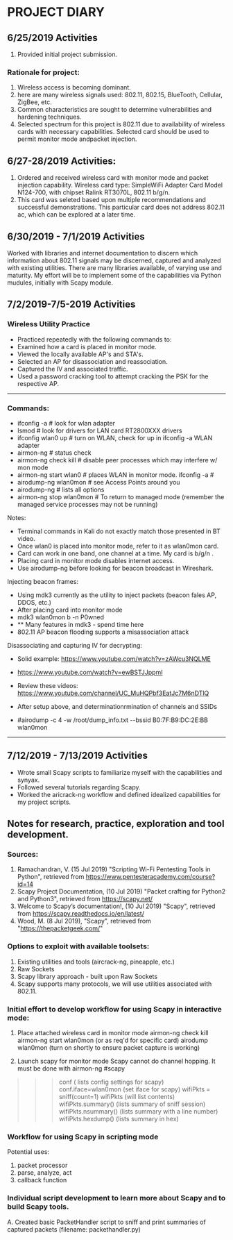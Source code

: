 # PROJECT DIARY

## 6/25/2019 Activities
1. Provided initial project submission.

### Rationale for project:

1. Wireless access is becoming dominant.
2. here are many wireless signals used: 802.11, 802.15, BlueTooth, Cellular, ZigBee, etc.
3. Common characteristics are sought to determine vulnerabilities and hardening techniques.
4. Selected spectrum for this project is 802.11 due to availability of wireless cards with necessary capabilities. Selected card should be used to permit monitor mode andpacket injection.

## 6/27-28/2019 Activities:
1. Ordered and received wireless card with monitor mode and packet injection capability.
Wireless card type: SimpleWiFi Adapter Card Model N124-700, with chipset Ralink RT3070L, 802.11 b/g/n.
2. This card was seleted based upon multiple recommendations and successful demonstrations. This particular card does not address 802.11 ac, which can be explored at a later time.

## 6/30/2019 - 7/1/2019  Activities
Worked with libraries and internet documentation to discern which information about 802.11 signals may be discerned, captured and analyzed with existing utilities. There are many libraries available, of varying use and maturity. My effort will be to implement some of the capabilities via Python mudules, initially  with Scapy module.

## 7/2/2019-7/5-2019 Activities

### Wireless Utility Practice

- Practiced repeatedly with the following commands to:
- Examined how a card is placed in monitor mode.
- Viewed the locally available AP's and STA's.
- Selected an AP for disassociation and reassociation.
- Captured the IV and associated traffic.
- Used a password cracking tool to attempt cracking the PSK for the respective AP.

_______________________________________

### Commands:
- ifconfig -a  			# look for wlan adapter
- lsmod 			# look for drivers for LAN card RT2800XXX drivers
- ifconfig wlan0 up 		# turn on WLAN, check for up in ifconfig -a WLAN adapter
- airmon-ng 			# status check
- airmon-ng check kill 		# disable peer processes which may interfere w/ mon mode
- airmon-ng start wlan0 	# places WLAN in monitor mode. ifconfig -a 					 #
- airodump-ng wlan0mon 		# see Access Points around you
- airodump-ng			# lists all options
- airmon-ng stop wlan0mon	# To return to managed mode (remember the managed service processes may not be running)

Notes:
- Terminal commands in Kali do not exactly match those presented in BT video.
- Once wlan0 is placed into monitor mode, refer to it as wlan0mon card.
- Card can work in one band, one channel at a time. My card is b/g/n .
- Placing card in monitor mode disables internet access.
- Use airodump-ng  before looking for beacon broadcast in Wireshark.

Injecting beacon frames:
- Using mdk3 currently as the utility to inject packets (beacon fales AP, DDOS, etc.)
- After placing card into monitor mode
- mdk3 wlan0mon b -n P0wned
- ** Many features in mdk3 - spend time here
- 802.11 AP beacon flooding supports a misassociation attack


Disassociating and capturing IV for decrypting:
- Solid example: https://www.youtube.com/watch?v=zAWcu3NQLME
- https://www.youtube.com/watch?v=ewBSTJJppmI
- Review these videos: https://www.youtube.com/channel/UC_MuHQPbf3EatJc7M6nDTlQ
- After setup above, and determinationrmination of channels and SSIDs

-  #airodump -c 4 -w /root/dump_info.txt --bssid B0:7F:B9:DC:2E:BB wlan0mon

________________________________________

## 7/12/2019 - 7/13/2019 Activities
- Wrote small Scapy scripts to familiarize myself with the capabilities and synyax.
- Followed several tutorials regarding Scapy.
- Worked the aricrack-ng workflow and defined idealized capabilities for my project scripts.


## Notes for research, practice, exploration and tool development.
### Sources:
1. Ramachandran, V. (15 Jul 2019) "Scripting Wi-Fi Pentesting Tools in Python", retrieved from https://www.pentesteracademy.com/course?id=14
2. Scapy Project Documentation, (10 Jul 2019) "Packet crafting for Python2 and Python3", retrieved from https://scapy.net/
3. Welcome to Scapy’s documentation!, (10 Jul 2019) "Scapy", retrieved from https://scapy.readthedocs.io/en/latest/
4. Wood, M. (8 Jul 2019), "Scapy", retrieved from "https://thepacketgeek.com/"

### Options to exploit with available toolsets:
1. Existing utilities and tools (aircrack-ng, pineapple, etc.)
2. Raw Sockets
3. Scapy library approach - built upon Raw Sockets
4. Scapy supports many protocols, we will use utilities associated with 802.11.

### Initial effort to develop workflow for using Scapy in interactive mode:
1. Place attached wireless card in monitor mode
airmon-ng check kill
airmon-ng start wlan0mon (or as req'd for specific card)
airodump wlan0mon (turn on shortly to ensure packet capture is working)

2. Launch scapy for monitor mode
Scapy cannot do channel hopping. It must be done with airmon-ng
#scapy
>>>conf   ( lists config settings for scapy)
>>>conf.iface=wlan0mon (set iface for scapy)
>>>wifiPkts = sniff(count=1)
>>>wifiPkts (will list contents)
>>>wifiPkts.summary()   (lists summary of sniff session)
>>>wifiPkts.nsummary() (lists summary with a line number)
>>>wifiPkts.hexdump() (lists summary in hex)


### Workflow for using Scapy in scripting mode
Potential uses:
1. packet processor
2. parse, analyze, act
3. callback function

### Individual script development to learn more about Scapy and to build Scapy tools.

A. Created basic PacketHandler script to sniff and print summaries of captured packets (filename: packethandler.py)
